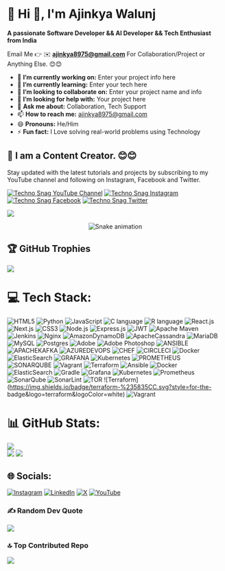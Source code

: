 # 💫 Hi 👋, I'm Ajinkya Walunj
**A passionate Software Developer && AI Developer && Tech Enthusiast from India**

Email Me 👉 ✉️ **ajinkya8975@gmail.com** For Collaboration/Project or Anything Else. 😊😊

- 🔭 **I’m currently working on:** Enter your project info here
- 🌱 **I’m currently learning:** Enter your tech here
- 👯 **I’m looking to collaborate on:** Enter your project name and info
- 🤔 **I’m looking for help with:** Your project here
- 💬 **Ask me about:** Collaboration, Tech Support
- 📫 **How to reach me:** ajinkya8975@gmail.com
- 😄 **Pronouns:** He/Him
- ⚡ **Fun fact:** I Love solving real-world problems using Technology

## 🔗 I am a Content Creator. 😊😊

Stay updated with the latest tutorials and projects by subscribing to my YouTube channel and following on Instagram, Facebook and Twitter.

[![Techno Snag YouTube Channel](https://img.shields.io/badge/YouTube-Techno%20Snag-red?logo=youtube&logoColor=white)](https://www.youtube.com/technosnag) [![Techno Snag Instagram](https://img.shields.io/badge/Instagram-Techno%20Snag-pink?logo=instagram&logoColor=white)](https://www.instagram.com/technosnag) [![Techno Snag Facebook](https://img.shields.io/badge/Facebook-Techno%20Snag-blue?logo=facebook&logoColor=white)](https://www.facebook.com/technosnag) [![Techno Snag Twitter](https://img.shields.io/badge/Twitter-Techno%20Snag-lightblue?logo=twitter&logoColor=white)](https://twitter.com/technosnag)

[![](https://visitcount.itsvg.in/api?id=ajinkya8010&icon=1&color=4)](https://visitcount.itsvg.in)

<!-- Snake Game Repo View -->

<div align="center">
  <img src="https://profile-readme-generator.com/assets/snake.svg" alt="Snake animation" />
</div>

## 🏆 GitHub Trophies
![](https://github-profile-trophy.vercel.app/?username=ajinkya8010&theme=radical&no-frame=false&no-bg=false&margin-w=4)


# 💻 Tech Stack:
![HTML5](https://img.shields.io/badge/html5-%23E34F26.svg?style=for-the-badge&logo=html5&logoColor=white) ![Python](https://img.shields.io/badge/python-3670A0?style=for-the-badge&logo=python&logoColor=ffdd54) ![JavaScript](https://img.shields.io/badge/javascript-%23323330.svg?style=for-the-badge&logo=javascript&logoColor=%23F7DF1E) ![C language](https://img.shields.io/badge/c-%2300599C.svg?style=for-the-badge&logo=c&logoColor=white) ![R language](https://img.shields.io/badge/r-%23276DC3.svg?style=for-the-badge&logo=r&logoColor=white) ![React.js](https://img.shields.io/badge/react-%2320232a.svg?style=for-the-badge&logo=react&logoColor=%2361DAFB) ![Next.js](https://img.shields.io/badge/Next-black?style=for-the-badge&logo=next.js&logoColor=white) ![CSS3](https://img.shields.io/badge/css3-%231572B6.svg?style=for-the-badge&logo=css3&logoColor=white) ![Node.js](https://img.shields.io/badge/node.js-6DA55F?style=for-the-badge&logo=node.js&logoColor=white) ![Express.js](https://img.shields.io/badge/express.js-%23404d59.svg?style=for-the-badge&logo=express&logoColor=%2361DAFB) ![JWT](https://img.shields.io/badge/JWT-black?style=for-the-badge&logo=JSON%20web%20tokens) ![Apache Maven](https://img.shields.io/badge/Apache%20Maven-C71A36?style=for-the-badge&logo=Apache%20Maven&logoColor=white) ![Jenkins](https://img.shields.io/badge/jenkins-%232C5263.svg?style=for-the-badge&logo=jenkins&logoColor=white) ![Nginx](https://img.shields.io/badge/nginx-%23009639.svg?style=for-the-badge&logo=nginx&logoColor=white) ![AmazonDynamoDB](https://img.shields.io/badge/Amazon%20DynamoDB-4053D6?style=for-the-badge&logo=Amazon%20DynamoDB&logoColor=white) ![ApacheCassandra](https://img.shields.io/badge/cassandra-%231287B1.svg?style=for-the-badge&logo=apache-cassandra&logoColor=white) ![MariaDB](https://img.shields.io/badge/MariaDB-003545?style=for-the-badge&logo=mariadb&logoColor=white) ![MySQL](https://img.shields.io/badge/mysql-%2300000f.svg?style=for-the-badge&logo=mysql&logoColor=white) ![Postgres](https://img.shields.io/badge/postgres-%23316192.svg?style=for-the-badge&logo=postgresql&logoColor=white) ![Adobe](https://img.shields.io/badge/adobe-%23FF0000.svg?style=for-the-badge&logo=adobe&logoColor=white) ![Adobe Photoshop](https://img.shields.io/badge/adobe%20photoshop-%2331A8FF.svg?style=for-the-badge&logo=adobe%20photoshop&logoColor=white) ![ANSIBLE](https://img.shields.io/badge/ansible-%231A1918.svg?style=for-the-badge&logo=ansible&logoColor=white) ![APACHEKAFKA](https://img.shields.io/badge/apachekafka-231F20.svg?style=for-the-badge&logo=apachekafka&logoColor=white&color=%23231F20) ![AZUREDEVOPS](https://img.shields.io/badge/azuredevops-0078D7.svg?style=for-the-badge&logo=azuredevops&logoColor=white&color=%230078D7) ![CHEF](https://img.shields.io/badge/Chef-02303A.svg?style=for-the-badge&logo=Chef&logoColor=white&color=%23F09820) ![CIRCLECI](https://img.shields.io/badge/CIRCLECI-02303A.svg?style=for-the-badge&logo=CIRCLECI&logoColor=white&color=%23343434) ![Docker](https://img.shields.io/badge/docker-%230db7ed.svg?style=for-the-badge&logo=docker&logoColor=white) ![ElasticSearch](https://img.shields.io/badge/-ElasticSearch-005571?style=for-the-badge&logo=elasticsearch) ![GRAFANA](https://img.shields.io/badge/grafana-F46800.svg?style=for-the-badge&logo=grafana&logoColor=white&color=%23F46800) ![Kubernetes](https://img.shields.io/badge/kubernetes-%23326ce5.svg?style=for-the-badge&logo=kubernetes&logoColor=white) ![PROMETHEUS](https://img.shields.io/badge/prometheus-E6522C.svg?style=for-the-badge&logo=prometheus&logoColor=white&color=%23E6522C) ![SONARQUBE](https://img.shields.io/badge/sonarqube-4E9BCD.svg?style=for-the-badge&logo=sonarqube&logoColor=white&color=%234E9BCD) ![Vagrant](https://img.shields.io/badge/vagrant-%231563FF.svg?style=for-the-badge&logo=vagrant&logoColor=white) ![Terraform](https://img.shields.io/badge/terraform-%235835CC.svg?style=for-the-badge&logo=terraform&logoColor=white) ![Ansible](https://img.shields.io/badge/ansible-%231A1918.svg?style=for-the-badge&logo=ansible&logoColor=white) ![Docker](https://img.shields.io/badge/docker-%230db7ed.svg?style=for-the-badge&logo=docker&logoColor=white) ![ElasticSearch](https://img.shields.io/badge/-ElasticSearch-005571?style=for-the-badge&logo=elasticsearch) ![Gradle](https://img.shields.io/badge/Gradle-02303A.svg?style=for-the-badge&logo=Gradle&logoColor=white) ![Grafana](https://img.shields.io/badge/grafana-%23F46800.svg?style=for-the-badge&logo=grafana&logoColor=white) ![Kubernetes](https://img.shields.io/badge/kubernetes-%23326ce5.svg?style=for-the-badge&logo=kubernetes&logoColor=white) ![Prometheus](https://img.shields.io/badge/Prometheus-E6522C?style=for-the-badge&logo=Prometheus&logoColor=white) ![SonarQube](https://img.shields.io/badge/SonarQube-black?style=for-the-badge&logo=sonarqube&logoColor=4E9BCD) ![SonarLint](https://img.shields.io/badge/SonarLint-CB2029?style=for-the-badge&logo=SONARLINT&logoColor=white) ![TOR](https://img.shields.io/badge/tor-%237E4798.svg?style=for-the-badge&logo=tor-project&logoColor=white) ![Terraform](https://img.shields.io/badge/terraform-%235835CC.svg?style=for-the-
badge&logo=terraform&logoColor=white) ![Vagrant](https://img.shields.io/badge/vagrant-%231563FF.svg?style=for-the-badge&logo=vagrant&logoColor=white)
# 📊 GitHub Stats:
![](https://github-readme-stats.vercel.app/api/top-langs/?username=ajinkya8010&theme=dark&hide_border=false&include_all_commits=true&count_private=true&layout=compact)<br>
![](https://github-readme-stats.vercel.app/api?username=ajinkya8010&theme=dark&hide_border=false&include_all_commits=true&count_private=true)
![](https://github-readme-streak-stats.herokuapp.com/?user=ajinkya8010&theme=dark&hide_border=false)

## 🌐 Socials:
[![Instagram](https://img.shields.io/badge/Instagram-%23E4405F.svg?logo=Instagram&logoColor=white)](https://instagram.com/ImranKhanYouTuber) [![LinkedIn](https://img.shields.io/badge/LinkedIn-%230077B5.svg?logo=linkedin&logoColor=white)](https://linkedin.com/in/ajinkya8010) [![X](https://img.shields.io/badge/X-black.svg?logo=X&logoColor=white)](https://x.com/ikyoutuber) [![YouTube](https://img.shields.io/badge/YouTube-%23FF0000.svg?logo=YouTube&logoColor=white)](https://youtube.com/@technosnag) 

### ✍️ Random Dev Quote
![](https://quotes-github-readme.vercel.app/api?type=horizontal&theme=radical)

### 🔝 Top Contributed Repo
![](https://github-contributor-stats.vercel.app/api?username=ajinkya8010&limit=5&theme=dark&combine_all_yearly_contributions=true)



<!-- Proudly created with GPRM ( https://gprm.itsvg.in ) -->
